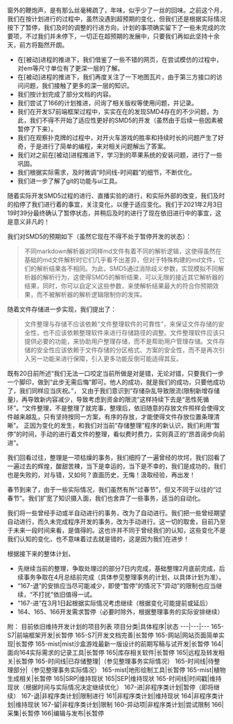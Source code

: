 窗外的鞭炮声，是有那么丝毫稀疏了，年味，似乎少了一丝的回味。之前这个月，我们在按计划进行的过程中，虽然没遇到超预期的变化，但我们还是根据实际情况按下了暂停，我们及时的调整的行进方向，计划的事项确实留下了一些未完成的次要项，不过我们并未停下，一切正在超预期的发展中，只要我们再如此坚持十余天，前方将豁然开朗。

- 在[被动]进程的推进下，我们借鉴了一些不错的网页，在尝试模仿的过程中，对em等尺寸单位有了更深一层的了解。
- 在[被动]进程的推进下，我们再度关注了一下地图瓦片，由于第三方接口的访问问题，我们接触了更多的深一层的知识。
- 我们按计划完成了部分文档的内容。
- 我们尝试了166的计划推进，问询了相关版权等使用问题，并记录。
- 我们在开发S7前端框架过程中，实实在在的发现SMD4存在的不少问题，为此，我们不得不开始了适应性更好的SMD5的开发（虽然由于后续一些因素被暂停了下来）。
- 我们在观察扑克牌的过程中，对开火车游戏的胜率和持续时长的问题产生了好奇，于是进行了简单的编程，来对相关问题解出了答案。
- 我们对之前在[被动]进程推进下，学习到的苹果系统的安装问题，进行了一些巩固。
- 我们根据实际需求，及时微调“时间线-时间戳”的细节，不断优化。
- 我们进一步了解了git的功能与ui工具。

随着实际开发SMD5过程的进行、直播实验的进行，和实际外部的改变，我们及时的掐停了我们进行着的事宜，关注变化，以便于适应变化。我们于2021年2月3日19时39分最终确认了暂停状态，并稍后及时的进行了现在依旧进行中的事宜，这是意义非凡的！

我们对SMD5的预期如下（虽然它现在不得不处于暂停开发的状态）：

> 不同markdown解析器对同样md文件有着不同的解析逻辑，这使得虽然在基础的md文件解析时它们几乎看不出差异，但对于特殊构建的md文件，它们的解析结果各不相同。为此，SMD5通过消除歧义参数，实现模拟不同解析器的解析行为，这使得SMD5的解析结果，可以无限的接近其它解析器的结果，同时，你可以自定义这些参数，来使解析结果最大的符合你预期效果，而不被解析器的解析逻辑限制你的发挥。

随着文件存储进一步实现，我们提出了：

> 文件整理与存储不应该依赖“文件整理软件的可靠性”，来保证文件存储的安全性，也不应该依赖整理软件来进行存储路径的调整。文件整理软件应该只提供必要的功能，来协助用户整理存储，而不是帮助用户管理存储。文件存储的安全性应该依赖于文件存储的分区格式、方案的安全性，而不是再次引入另一功能来进行保障，引入更多功能反倒可能适得其反。

既有20日前所述“我们无法一口咬定当前所做是对是错，无论对错，只要我们一步一个脚印，做到“此步无需后悔”即可。他人的成功，就是我们的成功，只要他成功了，我们同样应当庆祝。”，
又由于我们意识到“存储杂乱导致限流(限制新增存储量)，再导致新内容减少，导致考虑到资金的限流”这样持续下去是“恶性死循环”。“文件整理，不是整理了就完事，整理后，依旧随意的存放文件照样会使得文件越来越乱，只有坚持按同一方案，有序的存放，才能使得文件存放位置条理清晰”。
正因为变化的发生，和我们对当前“存储整理”程序的新认识，我们利用“暂停”的时间，手动的进行着文件的整理，看似费时费力，实则真正的“昂首阔步向前进”。

我们回看过往，整理是一项枯燥的事务，我们细捋了一遍曾经的坎坷，我们回看了一遍过去的辉煌，酸甜苦辣，当下是幸运的，当下是不幸的，我们是成功的，我们也是失败的，对与错，又如何？直面历史，无悔！汲取经验，再出发！

春节到来了，由于一些实际情况，我们虽然有所“过春节”，但又不同于以往的“过春节”。我们扩宽了知识摄入面，我们也舍弃了一些事务，适当的自动化。

我们将一些曾经手动或半自动进行的事务，改为了自动进行。我们把一些曾经期望自动进行，而久未完成程序开发的事务，改为手动进行。这一切的取舍，目前乃至于未来一段时间来看，是值得的。这也许并不同于曾经我们的认知，这些变化不是我们认知的变化，也不意味着过去就是错的，这是因为我们在进步！

根据接下来的整体计划，

- 先继续当前的整理，争取处理过的部分7日内完成，基础整理2月底前完成，后续事务争取在4月总结前完成（具体参见整理事务的计划，以具体计划为准）。
- “167-退”的安排应当尽可能减少，即使“暂停”的情况下“异动”的限制也应当继续，“不打扰”依旧值得一试。
- “167-进”在3月1日起根据实际情况考虑继续（根据变化可能提前或延后）
- 164、165、166开发需求暂停（必要时除外，根据整理事务的实际安排继续）

附： 目前依旧维持开发计划的项目列表
项目分类|具体程序|状态
---|---|---
165-S7|前端框架开发|长暂停
165-S7|开发文档完善|长暂停
165-网站|网站页面简单实现|长暂停
165-mist|mist沙盒游戏最新一版设计的前期写稿与试开发|长暂停
164|面向164实际需求的记录工具|长暂停
165|库存相关软件|长暂停
165|远程及转发相关|长暂停
165-时间线|已存储整理|（参见整理事务实际情况）
165-时间线|待整理部分|（参见整理事务实际情况）
165-mist|地形绘制工具|长暂停
165-mist|植物生成相关|长暂停
165|SRP|维持现状
165|SEP|维持现状
165-时间线|时间戳|维持现状（根据时间与实际情况决定继续优化）
167-进|非程序类计划|暂停（即将继续）
167-退|非程序类计划|限制进行
161|非程序类计划|维持现状
164|非程序类计划|维持现状
167-留|非程序类计划|限制
160-异动项|非程序类计划|尝试限制
166|采集|长暂停
166|编辑与发布|长暂停
